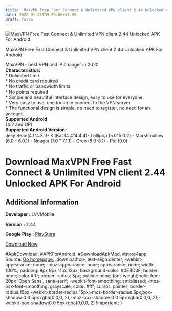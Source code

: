 ```yaml
---
title: 'MaxVPN Free Fast Connect & Unlimited VPN client 2.44 Unlocked APK For Android'
date: 2020-01-21T09:56:00+01:00
draft: false
---
```


![MaxVPN Free Fast Connect & Unlimited VPN client 2.44 Unlocked APK For Android](https://i2.wp.com/apkhome.net/wp-content/uploads/2020/01/MaxVPN-Free-Fast-Connect-Unlimited-VPN-client-2.44-Unlocked.png "MaxVPN Free Fast Connect & Unlimited VPN client 2.44 Unlocked APK For Android")

  

MaxVPN Free Fast Connect & Unlimited VPN client 2.44 Unlocked APK For Android

MaxVPN - best VPN and IP changer in 2020  
**Characteristics:**  
\* Unlimited time  
\* No credit card required  
\* No traffic or bandwidth limits  
\* No points required  
\* Simple and beautiful interface design, easy to use for everyone.  
\* Very easy to use, one touch to connect to the VPN server.  
\* The functional design is simple, no need to register, no need for an account.  
**Supported Android**  
{4.2 and UP}  
**Supported Android Version**:-  
Jelly Bean(4.1"4.3.1)- KitKat (4.4"4.4.4)- Lollipop (5.0"5.0.2) - Marshmallow (6.0 - 6.0.1) - Nougat (7.0 " 7.1.1) - Oreo (8.0-8.1) - Pie (9.0)

Download MaxVPN Free Fast Connect & Unlimited VPN client 2.44 Unlocked APK For Android
======================================================================================

Additional Information
----------------------

**Developer :** LVVMobile

**Version :** 2.44

**Google Play :** [PlayStore](https://play.google.com/store/apps/details?id=com.klmobile.maxvpn)

  

[Download Now](https://store4app.co/post/maxvpn-free-fast-connect-amp-unlimited-vpn-client-2-44-unlocked-apk-for-android_1579594741)

  
#ApkDownload, #APKForAndroid, #DownloadApkMod, #store4app  
Source: [Go homepage.](https://store4app.co/post/maxvpn-free-fast-connect-amp-unlimited-vpn-client-2-44-unlocked-apk-for-android_1579594741) .downloadtop{ text-align:center; -webkit-appearance: none; -moz-appearance: none; appearance: none; width: 100%; padding: 9px 9px 11px 13px; background-color: #0EBD3F; border: none; color:#fff; border-radius: 3px; outline: none; font-weight;bold; font: 20px 'Open Sans', sans-serif; -webkit-font-smoothing: antialiased; -moz-osx-font-smoothing: grayscale; color: #fff; cursor: pointer; border-radius:15px;-webkit-border-radius:15px;-moz-border-radius:5px;box-shadow:0 0 5px rgba(0,0,0,.2);-moz-box-shadow:0 0 5px rgba(0,0,0,.2);-webkit-box-shadow:0 0 5px rgba(0,0,0,.2) !important; }